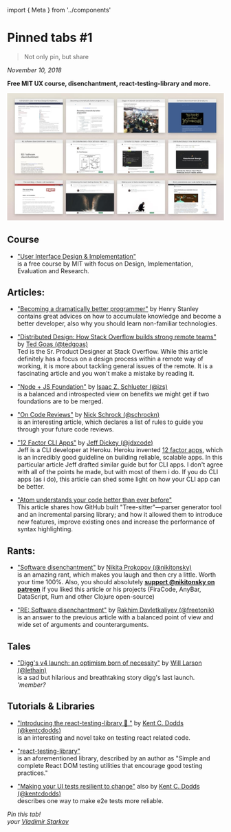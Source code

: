 import { Meta } from '../components'

<Meta
  title="Pinned tabs #1"
  description="Free MIT UX course, disenchantment, react-testing-library and more."
  image="/static/pinned-tabs-1.jpg"
/>

# Pinned tabs #1

> Not only pin, but share

_November 10, 2018_

**Free MIT UX course, disenchantment, react-testing-library and more.**

![](/static/pinned-tabs-1.jpg)

## Course

- ["User Interface Design & Implementation"](http://web.mit.edu/6.813/www/sp18/)  
  is a free course by MIT with focus on Design, Implementation, Evaluation and Research.

## Articles:

- ["Becoming a dramatically better programmer"](https://recurse.henrystanley.com/post/better/) by Henry Stanley  
  contains great advices on how to accumulate knowledge and become a better developer, also why you should learn non-familiar technologies.

- ["Distributed Design: How Stack Overflow builds strong remote teams"](http://www.tedgoas.com/blog/distributed-design) by [Ted Goas (@tedgoas)](https://twitter.com/tedgoas)  
   Ted is the Sr. Product Designer at Stack Overflow. While this article definitely has a focus on a design process within a remote way of working, it is more about tackling general issues of the remote. It is a fascinating article and you won't make a mistake by reading it.

- ["Node + JS Foundation"](https://blog.npmjs.org/post/178734613655/node-js-foundation) by [Isaac Z. Schlueter (@izs)](https://twitter.com/izs)  
   is a balanced and introspected view on benefits we might get if two foundations are to be merged.

* ["On Code Reviews"](https://medium.com/@schrockn/on-code-reviews-b1c7c94d868c) by [Nick Schrock (@schrockn)](https://twitter.com/schrockn)  
  is an interesting article, which declares a list of rules to guide you through your future code reviews.

* ["12 Factor CLI Apps"](https://medium.com/@jdxcode/12-factor-cli-apps-dd3c227a0e46) by [Jeff Dickey (@jdxcode)](https://twitter.com/jdxcode)  
   Jeff is a CLI developer at Heroku. Heroku invented [12 factor apps](https://12factor.net), which is an incredibly good guideline on building reliable, scalable apps. In this particular article Jeff drafted similar guide but for CLI apps. I don't agree with all of the points he made, but with most of them i do. If you do CLI apps (as i do), this article can shed some light on how your CLI app can be better.

- ["Atom understands your code better than ever before"](https://blog.github.com/2018-10-31-atoms-new-parsing-system/)  
   This article shares how GitHub built "Tree-sitter"—parser generator tool and an incremental parsing library; and how it allowed them to introduce new features, improve existing ones and increase the performance of syntax highlighting.

## Rants:

- ["Software disenchantment"](http://tonsky.me/blog/disenchantment/) by [Nikita Prokopov (@nikitonsky)](https://twitter.com/nikitonsky)  
  is an amazing rant, which makes you laugh and then cry a little. Worth your time 100%. Also, you should absolutely **[support @nikitonsky on patreon](https://www.patreon.com/tonsky)** if you liked this article or his projects (FiraCode, AnyBar, DataScript, Rum and other Clojure open-source)

- ["RE: Software disenchantment"](https://rakhim.org/2018/09/re-software-disenchantment/) by [Rakhim Davletkaliyev (@freetonik)](https://twitter.com/freetonik)  
  is an answer to the previous article with a balanced point of view and wide set of arguments and counterarguments.

## Tales

- ["Digg's v4 launch: an optimism born of necessity"](https://lethain.com/digg-v4/) by [Will Larson (@lethain)](https://twitter.com/lethain)  
  is a sad but hilarious and breathtaking story digg's last launch. _'member?_

## Tutorials & Libraries

- ["Introducing the react-testing-library 🐐
  "](https://blog.kentcdodds.com/introducing-the-react-testing-library-e3a274307e65) by [Kent C. Dodds (@kentcdodds)](https://twitter.com/kentcdodds)  
   is an interesting and novel take on testing react related code.

- ["react-testing-library"](https://github.com/kentcdodds/react-testing-library)  
  is an aforementioned library, described by an author as "Simple and complete React DOM testing utilities that encourage good testing practices."

- ["Making your UI tests resilient to change"](https://blog.kentcdodds.com/making-your-ui-tests-resilient-to-change-d37a6ee37269) also by [Kent C. Dodds (@kentcdodds)](https://twitter.com/kentcdodds)  
  describes one way to make e2e tests more reliable.

_Pin this tab!  
your [Vladimir Starkov](https://iamstarkov.com)_
